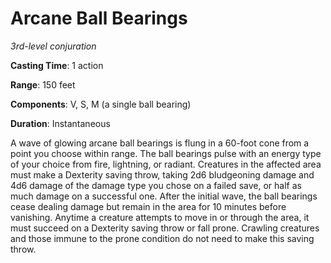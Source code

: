 # Arcane Ball Bearings
*3rd-level conjuration*

**Casting Time**: 1 action

**Range**: 150 feet

**Components**: V, S, M (a single ball bearing)

**Duration**: Instantaneous

A wave of glowing arcane ball bearings is flung in a 60-foot cone from a point you choose within range. The ball bearings pulse with an energy type of your choice from fire, lightning, or radiant. Creatures in the affected area must make a Dexterity saving throw, taking 2d6 bludgeoning damage and 4d6 damage of the damage type you chose on a failed save, or half as much damage on a successful one. After the initial wave, the ball bearings cease dealing damage but remain in the area for 10 minutes before vanishing. Anytime a creature attempts to move in or through the area, it must succeed on a Dexterity saving throw or fall prone. Crawling creatures and those immune to the prone condition do not need to make this saving throw.
